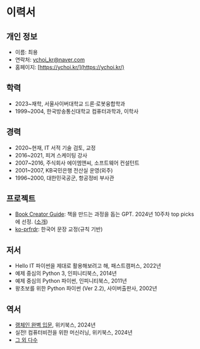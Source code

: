 # 이력서

## 개인 정보
- 이름: 최용
- 연락처: [ychoi_kr@naver.com](mailto:ychoi_kr@naver.com)
- 홈페이지: [https://ychoi.kr/](https://ychoi.kr/)

## 학력
- 2023~재학, 서울사이버대학교 드론·로봇융합학과
- 1999~2004, 한국방송통신대학교 컴퓨터과학과, 이학사

## 경력
- 2020~현재, IT 서적 기술 검토, 교정
- 2016~2021, 피겨 스케이팅 강사
- 2007~2016, 주식회사 에이엠앤씨, 소프트웨어 컨설턴트
- 2001~2007, KB국민은행 전산실 운영(외주)
- 1996~2000, 대한민국공군, 항공정비 부사관

## 프로젝트
- [Book Creator Guide](https://chat.openai.com/g/g-7C0wg9CMN-book-creator-guide): 책을 만드는 과정을 돕는 GPT. 2024년 10주차 top picks에 선정. ([소개](https://wikidocs.net/220905))
- [ko-prfrdr](https://github.com/ychoi-kr/ko-prfrdr): 한국어 문장 교정(규칙 기반)

## 저서
- Hello IT 파이썬을 제대로 활용해보려고 해, 패스트캠퍼스, 2022년
- 예제 중심의 Python 3, 인피니티북스, 2014년
- 예제 중심의 Python 파이썬, 인피니티북스, 2011년
- 왕초보를 위한 Python 파이썬 (Ver 2.2), 사이버출판사, 2002년

## 역서
- [랭체인 완벽 입문](/books/langchain), 위키북스, 2024년
- 실전! 컴퓨터비전을 위한 머신러닝, 위키북스, 2024년
- [그 외 다수](/books)

